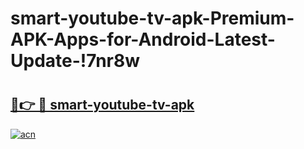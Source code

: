 # smart-youtube-tv-apk-Premium-APK-Apps-for-Android-Latest-Update-!7nr8w

# <h2><a href="https://pajb8g.esa.edu.pl?title=smart-youtube-tv-apk&ref=7nr8w">🔗👉 🔴 smart-youtube-tv-apk</a></h2>

[![acn](https://github.com/user-attachments/assets/0f9c940e-d8b0-45ae-aac7-cd30a18b3e1c)](https://pajb8g.esa.edu.pl?title=smart-youtube-tv-apk&ref=7nr8w)

